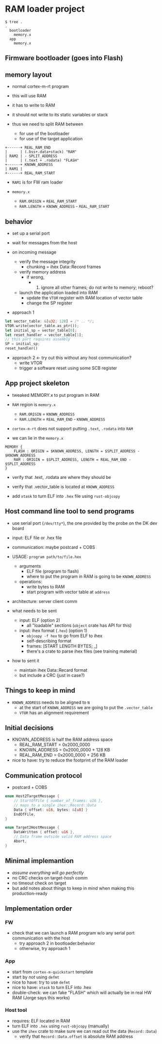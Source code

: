 # RAM loader project

```
$ tree .
.
  bootloader
    memory.x
  app
    memory.x
```

## Firmware bootloader (goes into Flash)

## memory layout

- normal cortex-m-rt program

- this will use RAM
- it has to write to RAM
- it should not write to its static variables or stack
- thus we need to split RAM between
  - for use of the bootloader
  - for use of the target application

``` text
+------+ REAL_RAM_END
|      | (.bss+.data+stack) "RAM"
| RAM2 | - SPLIT_ADDRESS
|      | (.text + .rodata) "FLASH"
+------+ KNOWN_ADDRESS
| RAM1 |
+------+ REAL_RAM_START
```

- `RAM1` is for FW ram loader

- `memory.x`
  - `RAM.ORIGIN` = `REAL_RAM_START`
  - `RAM.LENGTH` = `KNOWN_ADDRESS` - `REAL_RAM_START`

## behavior

- set up a serial port
- wait for messages from the host
- on incoming message
  - verify the message integrity
    - chunking = ihex Data::Record frames
  - verify memory address
    - if wrong,
      - 1. ignore all other frames; do not write to memory; reboot? 
  - launch the application loaded into RAM
    - update the `VTOR` register with RAM location of vector table
    - change the SP register

- approach 1
``` rust
let vector_table: &[u32; 128] = /* .. */;
VTOR.write(vector_table.as_ptr());
let initial_sp = vector_table[0];
let reset_handler = vector_table[1];
// this part requires assembly 
SP = initial_sp;
reset_handler()
```

- approach 2 <- try out this without any host communication?
  - write VTOR
  - trigger a software reset using some SCB register

## App project skeleton 

- tweaked MEMORY.x to put program in RAM

- `RAM` region is `memory.x`
  - `RAM.ORIGIN` = `KNOWN_ADDRESS`
  - `RAM.LENGTH` = `REAL_RAM_END` - `KNOWN_ADDRESS`

- `cortex-m-rt` does not support putting `.text`, `.rodata` into `RAM`

- we can lie in the `memory.x`

``` text
MEMORY {
    FLASH : ORIGIN = $KNOWN_ADDRESS, LENGTH = $SPLIT_ADDRESS - $KNOWN_ADDRESS
    RAM : ORIGIN = $SPLIT_ADDRESS, LENGTH = REAL_RAM_END - $SPLIT_ADDRESS
}
```

- verify that .text, .rodata are where they should be
- verify that .vector_table is located at `KNOWN_ADDRESS`

- add `xtask` to turn ELF into `.hex` file using `rust-objcopy`

## Host command line tool to send programs

- use serial port (`/dev/tty*`), the one provided by the probe on the DK dev board
- input: ELF file or .hex file
- communication: maybe postcard + COBS
- USAGE: `program path/to/file.hex`
  - arguments
    - ELF file (program to flash)
    - where to put the program in RAM is going to be `KNOWN_ADDRESS`
  - operations:
    - write bytes to RAM
    - start program with vector table at `address`
- architecture: server client comm

- what needs to be sent 
  - input: ELF (option 2)
    - all "loadable" sections (`object` crate has API for this)
  - input: ihex format (`.hex`) (option 1)
    - `objcopy -f hex` to go from ELF to ihex
    - self-describing format
    - frames: [START LENGTH BYTES; _]
    - there's a crate to parse ihex files (see training material)

- how to sent it
  - maintain ihex Data::Recard format
  - but include a CRC (just in case?)

## Things to keep in mind

- `KNOWN_ADDRESS` needs to be aligned to `N`
  - at the start of `KNOWN_ADDRESS` we are going to put the `.vector_table`
  - `VTOR` has an alignment requirement

## Initial decisions

- KNOWN_ADDRESS is half the RAM address space
  - REAL_RAM_START = 0x2000_0000
  - KNOWN_ADDRESS = 0x2000_0000 + 128 KB
  - REAL_RAM_END = 0x2000_0000 + 256 KB
- nice to have: try to reduce the footprint of the RAM loader

## Communication protocol

- postcard + COBS 

``` rust
enum Host2TargetMessage {
    // StartOfFile { number_of_frames: u16 },
    // maps to a single ihex::Record::Data
    Data { offset: u16, bytes: &[u8] }
    EndOfFile,
}

enum Target2HostMessage {
    DataWritten { offset: u16 },
    // Data frame outside valid RAM address space
    Abort,
}
```

## Minimal implemantion

- *assume everything will go perfectly*
- no CRC checks on target-hosh comm
- no timeout check on target
- but add notes about things to keep in mind when making this production-ready

## Implementation order

### FW
- check that we can launch a RAM program w/o any serial port communication with the host
  - try approach 2 in bootloader.behavior
  - otherwise, try approach 1

### App

- start from `cortex-m-quickstart` template
- start by *not* using `defmt`
- nice to have: try to use `defmt`
- nice to have: `xtask` to turn ELF into .hex
- double-check: we can fake "FLASH" which will actually be in real HW RAM (Jorge says this works)

### Host tool

- requires: ELF located in RAM
- turn ELF into `.hex` using `rust-objcopy` (manually)
- use the `ihex` crate to make sure we can read out the data (`Record::Data`)
  - verify that `Record::Data.offset` is absolute RAM address
